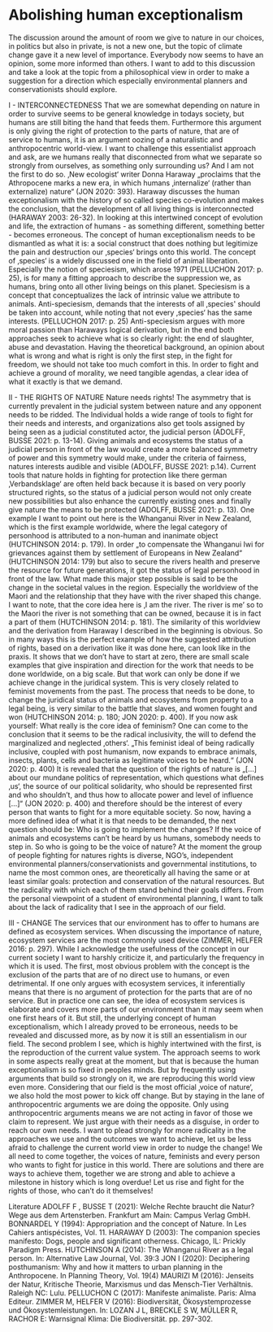 # Abolishing human exceptionalism

The discussion around the amount of room we give to nature in our choices, in politics but also in private, is not a new one, but the topic of climate change gave it a new level of importance. Everybody now seems to have an opinion, some more informed than others. I want to add to this discussion and take a look at the topic from a philosophical view in order to make a suggestion for a direction which especially environmental planners and conservationists should explore.

I - INTERCONNECTEDNESS
  That we are somewhat depending on nature in order to survive seems to be general knowledge in todays society, but humans are still biting the hand that feeds them. Furthermore this argument is only giving the right of protection to the parts of nature, that are of service to humans, it is an argument oozing of a naturalistic and anthropocentric world-view. 
I want to challenge this essentialist approach and ask, are we humans really that disconnected from what we separate so strongly from ourselves, as something only surrounding us? And I am not the first to do so. ‚New ecologist‘ writer Donna Haraway „proclaims that the Athropocene marks a new era, in which humans ‚internalize‘ (rather than externalize) nature“ (JON 2020: 393). Haraway discusses the human exceptionalism with the history of so called species co-evolution and makes the conclusion, that the development of all living things is interconnected (HARAWAY 2003: 26-32). In looking at this intertwined concept of evolution and life, the extraction of humans - as something different, something better - becomes erroneous. The concept of human exceptionalism needs to be dismantled as what it is: a social construct that does nothing but legitimize the pain and destruction our ‚species‘ brings onto this world. 
The concept of ‚species‘ is a widely discussed one in the field of animal liberation. Especially the notion of speciesism, which arose 1971 (PELLUCHON 2017: p. 25), is for many a fitting approach to describe the suppression we, as humans, bring onto all other living beings on this planet. Speciesism is a concept that conceptualizes the lack of intrinsic value we attribute to animals. Anti-speciesism, demands that the interests of all ‚species' should be taken into account, while noting that not every ‚species‘ has the same interests. (PELLUCHON 2017: p. 25) Anti-speciesism argues with more moral passion than Haraways logical derivation, but in the end both approaches seek to achieve what is so clearly right: the end of slaughter, abuse and devastation.
Having the theoretical background, an opinion about what is wrong and what is right is only the first step, in the fight for freedom, we should not take too much comfort in this. In order to fight and achieve a ground of morality, we need tangible agendas, a clear idea of what it exactly is that we demand.

II - THE RIGHTS OF NATURE
Nature needs rights! The asymmetry that is currently prevalent in the judicial system between nature and any opponent needs to be ridded. The Individual holds a wide range of tools to fight for their needs and interests, and organizations also get tools assigned by being seen as a judicial constituted actor, the judicial person (ADOLFF, BUSSE 2021: p. 13-14). Giving animals and ecosystems the status of a judicial person in front of the law would create a more balanced symmetry of power and this symmetry would make, under the criteria of fairness, natures interests audible and visible (ADOLFF, BUSSE 2021: p.14). Current tools that nature holds in fighting for protection like there german ‚Verbandsklage‘ are often held back because it is based on very poorly structured rights, so the status of a judicial person would not only create new possibilities but also enhance the currently existing ones and finally give nature the means to be protected (ADOLFF, BUSSE 2021: p. 13).
One example I want to point out here is the Whanganui River in New Zealand, which is the first example worldwide, where the legal category of personhood is attributed to a non-human and inanimate object (HUTCHINSON 2014: p. 179). In order „to compensate the Whanganui Iwi for grievances against them by settlement of Europeans in New Zealand“ (HUTCHINSON 2014: 179) but also to secure the rivers health and preserve the resource for future generations, it got the status of legal personhood in front of the law. What made this major step possible is said to be the change in the societal values in the region. Especially the worldview of the Maori and the relationship that they have with the river shaped this change. I want to note, that the core idea here is ‚I am the river. The river is me’ so to the Maori the river is not something that can be owned, because it is in fact a part of them (HUTCHINSON 2014: p. 181). The similarity of this worldview and the derivation from Haraway I described in the beginning is obvious. So in many ways this is the perfect example of how the suggested attribution of rights, based on a derivation like it was done here, can look like in the praxis. It shows that we don’t have to start at zero, there are small scale examples that give inspiration and direction for the work that needs to be done worldwide, on a big scale.
But that work can only be done if we achieve change in the juridical system. This is very closely related to feminist movements from the past. The process that needs to be done, to change the juridical status of animals and ecosystems from property to a legal being, is very similar to the battle that slaves, and women fought and won (HUTCHINSON 2014: p. 180; JON 2020: p. 400). If you now ask yourself: What really is the core idea of feminism? One can come to the conclusion that it seems to be the radical inclusivity, the will to defend the marginalized and neglected ‚others‘. „This feminist ideal of being radically inclusive, coupled with post humanism, now expands to embrace animals, insects, plants, cells and bacteria as legitimate voices to be heard.“ (JON 2020: p. 400) It is revealed that the question of the rights of nature is „[…] about our mundane politics of representation, which questions what defines ‚us‘, the source of our political solidarity, who should be represented first and who shouldn’t, and thus how to allocate power and level of influence […]“ (JON 2020: p. 400) and therefore should be the interest of every person that wants to fight for a more equitable society. 
So now, having a more defined idea of what it is that needs to be demanded, the next question should be: Who is going to implement the changes? If the voice of animals and ecosystems can’t be heard by us humans, somebody needs to step in. So who is going to be the voice of nature? 
At the moment the group of people fighting for natures rights is diverse, NGO’s, independent environmental planners/conservationists and governmental institutions, to name the most common ones, are theoretically all having the same or at least similar goals: protection and conservation of the natural resources. But the radicality with which each of them stand behind their goals differs. From the personal viewpoint of a student of environmental planning, I want to talk about the lack of radicality that I see in the approach of our field.

III - CHANGE
The services that our environment has to offer to humans are defined as ecosystem services. When discussing the importance of nature, ecosystem services are the most commonly used device (ZIMMER, HELFER 2016: p. 297). While I acknowledge the usefulness of the concept in our current society I want to harshly criticize it, and particularly the frequency in which it is used. The first, most obvious problem with the concept is the exclusion of the parts that are of no direct use to humans, or even detrimental. If one only argues with ecosystem services, it inferentially means that there is no argument of protection for the parts that are of no service. But in practice one can see, the idea of ecosystem services is elaborate and covers more parts of our environment than it may seem when one first hears of it. But still, the underlying concept of human exceptionalism, which I already proved to be erroneous, needs to be revealed and discussed more, as by now it is still an essentialism in our field. 
The second problem I see, which is highly intertwined with the first, is the reproduction of the current value system. The approach seems to work in some aspects really great at the moment, but that is because the human exceptionalism is so fixed in peoples minds. But by frequently using arguments that build so strongly on it, we are reproducing this world view even more. Considering that our field is the most official ‚voice of nature‘, we also hold the most power to kick off change. But by staying in the lane of anthropocentric arguments we are doing the opposite. Only using anthropocentric arguments means we are not acting in favor of those we claim to represent. We just argue with their needs as a disguise, in order to reach our own needs. I want to plead strongly for more radicality in the approaches we use and the outcomes we want to achieve, let us be less afraid to challenge the current world view in order to nudge the change!
We all need to come together, the voices of nature, feminists and every person who wants to fight for justice in this world. There are solutions and there are ways to achieve them, together we are strong and able to achieve a milestone in history which is long overdue! Let us rise and fight for the rights of those, who can’t do it themselves!









Literature
ADOLFF F , BUSSE T (2021): Welche Rechte braucht die Natur? Wege aus dem Artensterben. Frankfurt am Main: Campus Verlag GmbH.
BONNARDEL Y (1994): Appropriation and the concept of Nature. In Les Cahiers antispécistes, Vol. 11. 
HARAWAY D (2003): The companion species manifesto: Dogs, people and significant otherness. Chicago, IL: Prickly Paradigm Press.
HUTCHINSON A (2014): The Whanganui River as a legal person. In: Alternative Law Journal, Vol. 39:3
JON I (2020): Deciphering posthumanism: Why and how it matters to urban planning in the Anthropocene. In Planning Theory, Vol. 19(4)
MAURIZI M (2016): Jenseits der Natur, Kritische Theorie, Marxismus und das Mensch-Tier Verhältnis. Raleigh NC: Lulu.
PELLUCHON C (2017): Manifeste animaliste. Paris: Alma Editeur.
ZIMMER M, HELFER V (2016): Biodiversität, Ökosystemprozesse und Ökosystemleistungen. In: LOZAN J L, BRECKLE S W, MÜLLER R, RACHOR E: Warnsignal Klima: Die Biodiversität. pp. 297-302.
